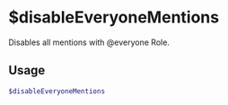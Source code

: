 # $disableEveryoneMentions

Disables all mentions with @everyone Role.

## Usage

```bash
$disableEveryoneMentions
```

